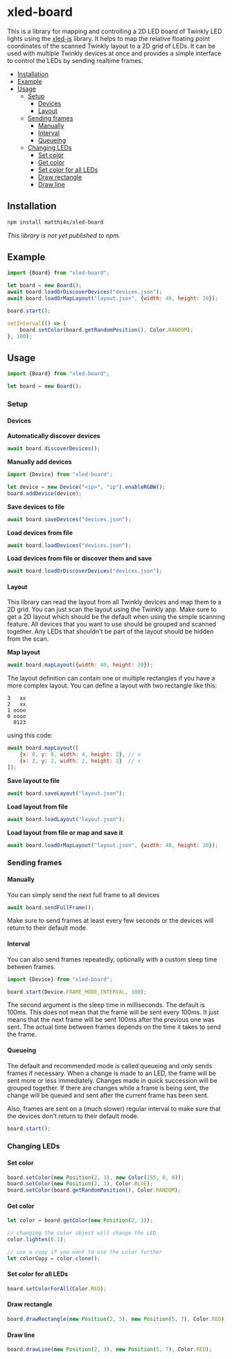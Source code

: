 # xled-board

This is a library for mapping and controlling a 2D LED board of Twinkly LED lights using the [xled-js](https://github.com/matthi4s/xled-js) 
library. It helps to map the relative floating point coordinates of the scanned Twinkly layout to a 2D grid of LEDs. It can
be used with multiple Twinkly devices at once and provides a simple interface to control the LEDs by sending realtime
frames.

<!-- TOC -->
* [Installation](#installation)
* [Example](#example)
* [Usage](#usage)
  * [Setup](#setup)
    * [Devices](#devices)
    * [Layout](#layout)
  * [Sending frames](#sending-frames)
    * [Manually](#manually)
    * [Interval](#interval)
    * [Queueing](#queueing)
  * [Changing LEDs](#changing-leds)
    * [Set color](#set-color)
    * [Get color](#get-color)
    * [Set color for all LEDs](#set-color-for-all-leds)
    * [Draw rectangle](#draw-rectangle)
    * [Draw line](#draw-line)
<!-- TOC -->

## Installation

```bash
npm install matthi4s/xled-board
```
*This library is not yet published to npm.*

## Example

```js
import {Board} from "xled-board";

let board = new Board();
await board.loadOrDiscoverDevices("devices.json");
await board.loadOrMapLayout("layout.json", {width: 40, height: 20});

board.start();

setInterval(() => {
    board.setColor(board.getRandomPosition(), Color.RANDOM);
}, 100);
```

## Usage

```js
import {Board} from "xled-board";

let board = new Board();
```

### Setup

#### Devices

**Automatically discover devices** 
```js
await board.discoverDevices();
```

**Manually add devices**
```js
import {Device} from "xled-board";

let device = new Device("<ip>", "ip").enableRGBW();
board.addDevice(device);
```

**Save devices to file**
```js
await board.saveDevices("devices.json");
```

**Load devices from file**
```js
await board.loadDevices("devices.json");
```

**Load devices from file or discover them and save**
```js
await board.loadOrDiscoverDevices("devices.json");
```

#### Layout

This library can read the layout from all Twinkly devices and map them to a 2D grid. You can just scan the layout
using the Twinkly app. Make sure to get a 2D layout which should be the default when using the simple scanning
feature. All devices that you want to use should be grouped and scanned together. Any LEDs that shouldn't be
part of the layout should be hidden from the scan.

**Map layout**
```js
await board.mapLayout({width: 40, height: 20});
```

The layout definition can contain one or multiple rectangles if you have a more complex layout.
You can define a layout with two rectangle like this:
```
3   xx
2   xx
1 oooo
0 oooo
  0123
```
using this code:
```js
await board.mapLayout([
    {x: 0, y: 0, width: 4, height: 2}, // o
    {x: 2, y: 2, width: 2, height: 2}  // x
]);
```

**Save layout to file**
```js
await board.saveLayout("layout.json");
```

**Load layout from file**
```js
await board.loadLayout("layout.json");
```

**Load layout from file or map and save it**
```js
await board.loadOrMapLayout("layout.json", {width: 40, height: 20});
```

### Sending frames

#### Manually
You can simply send the next full frame to all devices
```js
await board.sendFullFrame();
```
Make sure to send frames at least every few seconds or the devices will return to their default mode.

#### Interval
You can also send frames repeatedly, optionally with a custom sleep time between frames.
```js
import {Device} from "xled-board";

board.start(Device.FRAME_MODE_INTERVAL, 100);
```
The second argument is the sleep time in milliseconds. The default is 100ms.
This does not mean that the frame will be sent every 100ms. It just means that the next frame will be sent 100ms after
the previous one was sent. The actual time between frames depends on the time it takes to send the frame.

#### Queueing
The default and recommended mode is called queueing and only sends frames if necessary. When a change
is made to an LED, the frame will be sent more or less immediately. Changes made in quick succession will be
grouped together. If there are changes while a frame is being sent, the change will be queued and sent after the
current frame has been sent.

Also, frames are sent on a (much slower) regular interval to make sure that the devices don't return to their default
mode.

```js
board.start();
```

### Changing LEDs

#### Set color
```js
board.setColor(new Position(2, 3), new Color(255, 0, 0));
board.setColor(new Position(2, 3), Color.BLUE);
board.setColor(board.getRandomPosition(), Color.RANDOM);
```

#### Get color
```js
let color = board.getColor(new Position(2, 3));

// changing the color object will change the LED
color.lighten(0.1);

// use a copy if you want to use the color further
let colorCopy = color.clone();
```

#### Set color for all LEDs
```js
board.setColorForAll(Color.RED);
```

#### Draw rectangle
```js
board.drawRectangle(new Position(2, 3), new Position(5, 7), Color.RED);
```

#### Draw line
```js
board.drawLine(new Position(2, 3), new Position(5, 7), Color.RED);
```

